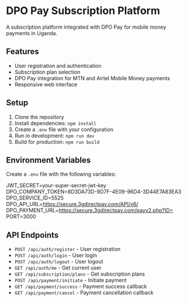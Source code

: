 # DPO Pay Subscription Platform

A subscription platform integrated with DPO Pay for mobile money payments in Uganda.

## Features

- User registration and authentication
- Subscription plan selection
- DPO Pay integration for MTN and Airtel Mobile Money payments
- Responsive web interface

## Setup

1. Clone the repository
2. Install dependencies: `npm install`
3. Create a `.env` file with your configuration
4. Run in development: `npm run dev`
5. Build for production: `npm run build`

## Environment Variables

Create a `.env` file with the following variables:


JWT_SECRET=your-super-secret-jwt-key
DPO_COMPANY_TOKEN=8D3DA73D-9D7F-4E09-96D4-3D44E7A83EA3
DPO_SERVICE_ID=5525
DPO_API_URL=https://secure.3gdirectpay.com/API/v6/
DPO_PAYMENT_URL=https://secure.3gdirectpay.com/payv2.php?ID=
PORT=3000



## API Endpoints

- `POST /api/auth/register` - User registration
- `POST /api/auth/login` - User login
- `POST /api/auth/logout` - User logout
- `GET /api/auth/me` - Get current user
- `GET /api/subscription/plans` - Get subscription plans
- `POST /api/payment/initiate` - Initiate payment
- `GET /api/payment/success` - Payment success callback
- `GET /api/payment/cancel` - Payment cancellation callback